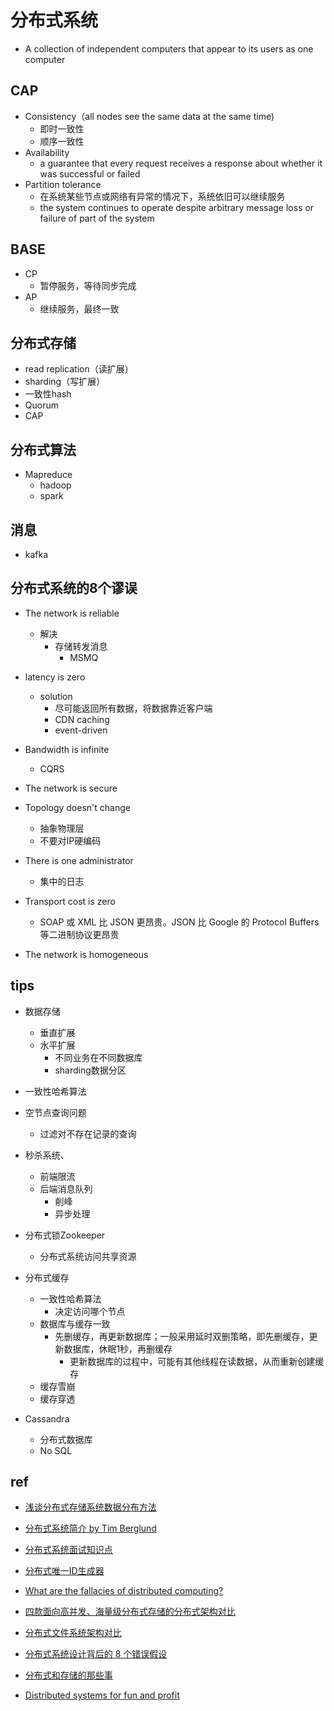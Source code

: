 
# 分布式系统
+ A collection of independent computers that appear to its users as one computer

## CAP

+ Consistency（all nodes see the same data at the same time)
    + 即时一致性
    + 顺序一致性
+ Availability
    + a guarantee that every request receives a response about whether it was successful or failed
+ Partition tolerance
    + 在系统某些节点或网络有异常的情况下，系统依旧可以继续服务
    + the system continues to operate despite arbitrary message loss or failure of part of the system

## BASE

+ CP
    + 暂停服务，等待同步完成
+ AP
    + 继续服务，最终一致


## 分布式存储
+ read replication（读扩展）
+ sharding（写扩展）
+ 一致性hash
+ Quorum
+ CAP

## 分布式算法
+ Mapreduce
    + hadoop
    + spark

## 消息
+ kafka


## 分布式系统的8个谬误
+ The network is reliable
    + 解决
        + 存储转发消息
            + MSMQ

+ latency is zero
    + solution
        + 尽可能返回所有数据，将数据靠近客户端
        + CDN caching
        + event-driven

+ Bandwidth is infinite
    + CQRS

+ The network is secure

+ Topology doesn't change
    + 抽象物理层
    + 不要对IP硬编码

+ There is one administrator
    + 集中的日志

+ Transport cost is zero
    + SOAP 或 XML 比 JSON 更昂贵。JSON 比 Google 的 Protocol Buffers 等二进制协议更昂贵

+ The network is homogeneous


## tips

+ 数据存储
    + 垂直扩展
    + 水平扩展
        + 不同业务在不同数据库
        + sharding数据分区

+ 一致性哈希算法

+ 空节点查询问题
    + 过滤对不存在记录的查询

+ 秒杀系统、
    + 前端限流
    + 后端消息队列
        + 削峰
        + 异步处理

+ 分布式锁Zookeeper
    + 分布式系统访问共享资源

+ 分布式缓存
    + 一致性哈希算法
        + 决定访问哪个节点
    + 数据库与缓存一致
        + 先删缓存，再更新数据库；一般采用延时双删策略，即先删缓存，更新数据库，休眠1秒，再删缓存
            + 更新数据库的过程中，可能有其他线程在读数据，从而重新创建缓存
    + 缓存雪崩
    + 缓存穿透

+ Cassandra
    + 分布式数据库
    + No SQL

## ref
+ [浅谈分布式存储系统数据分布方法](http://catkang.github.io/2017/12/17/data-placement.html)

+ [分布式系统简介 by Tim Berglund](https://zhuanlan.zhihu.com/p/92664984)

+ [分布式系统面试知识点](https://zhuanlan.zhihu.com/p/140272240)

+ [分布式唯一ID生成器](https://zhuanlan.zhihu.com/p/65095562)

+ [What are the fallacies of distributed computing?](https://ably.com/blog/8-fallacies-of-distributed-computing)
+ [四款面向高并发、海量级分布式存储的分布式架构对比](https://developer.aliyun.com/article/1053910)
+ [分布式文件系统架构对比](https://www.infoq.cn/article/bp7uvbnb7dbgdk2gtxl9)
<!-- others -->
+ [分布式系统设计背后的 8 个错误假设](https://www.zhihu.com/question/66927368/answer/2709000186)
+ [分布式和存储的那些事](https://www.zhihu.com/column/distributed-storage)

+ [Distributed systems for fun and profit](https://github.com/mixu/distsysbook?tab=readme-ov-file)